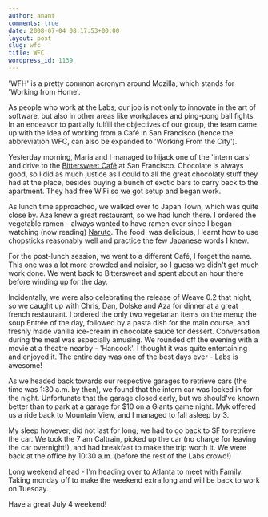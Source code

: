 ```yaml
---
author: anant
comments: true
date: 2008-07-04 08:17:53+00:00
layout: post
slug: wfc
title: WFC
wordpress_id: 1139
---
```


'WFH' is a pretty common acronym around Mozilla, which stands for 'Working from Home'.

As people who work at the Labs, our job is not only to innovate in  the art of software, but also in other areas like workplaces and  ping-pong ball fights. In an endeavor to partially fulfill the  objectives of our group, the team came up with the idea of working from a  Café in San Francisco (hence the abbreviation WFC, can also be expanded  to 'Working From the City').

Yesterday morning, Maria and I managed to hijack one of the 'intern cars' and drive to the [Bittersweet Café](http://replay.waybackmachine.org/20080710063157/http://www.bittersweetcafe.com/) at San Francisco. Chocolate is always good, so I did as much justice as  I could to all the great chocolaty stuff they had at the place, besides  buying a bunch of exotic bars to carry back to the apartment. They had  free WiFi so we got setup and began work.

As lunch time approached, we walked over to Japan Town, which was  quite close by. Aza knew a great restaurant, so we had lunch there. I  ordered the vegetable ramen - always wanted to have ramen ever since I  began watching (now reading) [Naruto](http://replay.waybackmachine.org/20080710063157/http://en.wikipedia.org/wiki/Naruto). The food  was delicious, I learnt how to use chopsticks reasonably well and practice the few Japanese words I knew.

For the post-lunch session, we went to a different Café, I forget the  name. This one was a lot more crowded and noisier, so I guess we didn't  get much work done. We went back to Bittersweet and spent about an hour  there before winding up for the day.

Incidentally, we were also celebrating the release of Weave 0.2 that  night, so we caught up with Chris, Dan, Dolske and Aza for dinner at a  great french restaurant. I ordered the only two vegetarian items on the  menu; the soup Entrée of the day, followed by a pasta dish for the main  course, and freshly made vanilla ice-cream in chocolate sauce for  dessert. Conversation during the meal was especially amusing. We rounded  off the evening with a movie at a theatre nearby - 'Hancock'. I thought  it was quite entertaining and enjoyed it. The entire day was one of the  best days ever - Labs is awesome!

As we headed back towards our respective garages to retrieve cars  (the time was 1:30 a.m. by then), we found that the intern car was  locked in for the night. Unfortunate that the garage closed early, but  we should've known better than to park at a garage for $10 on a Giants  game night. Myk offered us a ride back to Mountain View, and I managed  to fall asleep by 3.

My sleep however, did not last for long; we had to go back to SF to  retrieve the car. We took the 7 am Caltrain, picked up the car (no  charge for leaving the car overnight!), and had breakfast to make the  trip worth it. We were back at the office by 10:30 a.m. (before the rest  of the Labs crowd!)

Long weekend ahead - I'm heading over to Atlanta to meet with Family.  Taking monday off to make the weekend extra long and will be back to  work on Tuesday.

Have a great July 4 weekend!
